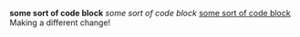 **some sort of code block**
*some sort of code block*
[some sort of code block](http://www.google.com)
Making a different change!